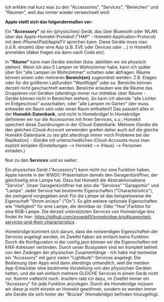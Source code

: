Ich erkläre mal kurz was zu den "Accessories", "Services", "Bereichen" und "Räumen", weil das immer wieder verwechselt wird:

**Apple stellt sich das folgendermaßen vor:**

Ein **"Accessory"** ist ein (physisches) Gerät, das über Bluetooth oder WLAN über das Apple-Homekit-Protokoll ("HAP" - Homekit-Application-Protocol) mit dem iPhone/iPad/AppleTV sprechen kann. Diese Geräte muss man (i.d.R. einzeln) über eine App (z.B. EVE oder Devices oder ...) in HomeKit anmelden (dabei fragen sie dann nach Code etc).

In **"Räume"** kann man Geräte stecken (bzw. abbilden wo sie physisch stehen). Wenn ich also 5 Lampen im Wohnzimmer habe, kann ich später über Siri "alle Lampen im Wohnzimmer" schalten oder abfragen. Räume können einem oder mehreren **Bereich(en)** zugeordnet werden: Z.B. Etagen oder für die größeren Latifundien "Westflügel" oder so. Bereiche können derzeit nicht geschachtelt werden.
Bereiche erlauben wie die Räume das Gruppieren von Geräten (allerdings immer nur mittelbar über Räume - Geräte können nicht in Bereichen stehen). So kann ich abends "alle Lichter im Erdgeschoss" ausschalten, oder "alle Lampen im Garten" (der muss entweder ein Raum sein oder einen Raum enthalten!)
Das passiert alles in der **Homekit-Datenbank**, und nicht in Homebridge! In Homebridge definieren wir nur die Accessories mit ihren Services, s.u.; Homekit speichert diese Zuordnungen in der iCloud-Datenbank. Mehrere iGeräte die den gleichen iCloud-Account verwenden greifen daher auch auf die gleiche Homekit-Datenbank zu (es gibt allerdings immer noch Probleme bei der Replikation) - iGeräte mit unterschiedlichen iCloud-Accounts muss man explizit einladen (Einstellungen --> Homekit --> (Haus) --> Personen einladen.)

Nun zu den **Services** und so weiter:

Ein physisches Gerät ("Accessory") kann nicht nur eine Funktion haben. Apple nannte in der WWDC-Präsentation damals den Geragentüröffner, der gleichzeitig eine Lampe hat. Dazu hat Homekit die Abstraktionsebene "Service". Unser Garagentüröffner hat also die "Services" "Garagentür" und "Lampe".
Jeder Service hat bestimmte Eigenschaften ("Characteristics"), die zwingend vorgegeben sind: Für die Lampe ist das beispielsweise die Eigenschaft "Strom an/aus" ("On"). Es gibt weitere optionale Eigenschaften wie "Helligkeit" für eine Lampe, die dimmbar ist. Oder "Hue"/Farbton für eine RGB-Lampe.
Die derzeit unterstützten Services von Homebridge-knx findet ihr hier: https://github.com/snowdd1/homebridge-knx#supported-services-and-their-characteristics .

Homebridge kümmert sich darum, dass die notwendigen Eigenschaften der Services angelegt werden, im Zweifel haben sie einfach keine Funktion. Durch die Konfiguration in der config.json können wir die Eigenschaften mit KNX-Adressen verbinden. Durch unser Bussystem sind wir komplett befreit von den Zwängen der physischen Zusamenhänge - Ich habe mal testweise ein "Accessory" mit ganz vielen "Lightbulb"-Services angelegt. Die Bedienung über Apps wird dann allerdings unhandlich, weil die meisten App-Entwickler eine bestimmte Vorstellung von den physischen Geräten hatten, und die sah einfach mehrere GLEICHE Services in einem Gerät nicht vor. Kommt vielleicht noch. Insofern rate ich dazu, im Zweifel immer ein "Accessory" für jede Funktion anzulegen. Durch die Homebridge müssen wir diese ja nicht einzeln an Homekit gewöhnen, sondern es werden immer alle Geräte die sich hinter der "Brücke" (Homebridge) befinden hinzugefügt.

